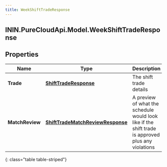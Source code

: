 ```yaml
---
title: WeekShiftTradeResponse
---
```

## ININ.PureCloudApi.Model.WeekShiftTradeResponse

## Properties

|Name | Type | Description | Notes|
|------------ | ------------- | ------------- | -------------|
| **Trade** | [**ShiftTradeResponse**](ShiftTradeResponse.html) | The shift trade details | [optional] |
| **MatchReview** | [**ShiftTradeMatchReviewResponse**](ShiftTradeMatchReviewResponse.html) | A preview of what the schedule would look like if the shift trade is approved plus any violations | [optional] |
{: class="table table-striped"}


